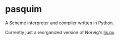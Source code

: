 # pasquim
A Scheme interpreter and compiler written in Python.

Currently just a reorganized version of Norvig's [lis.py](https://norvig.com/lispy.html).